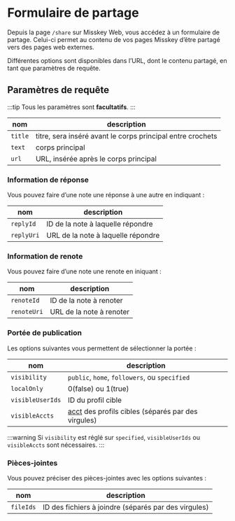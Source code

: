 # Formulaire de partage

Depuis la page `/share` sur Misskey Web, vous accédez à un formulaire de partage. Celui-ci permet au contenu de vos pages Misskey d’être partagé vers des pages web externes.

Différentes options sont disponibles dans l’URL, dont le contenu partagé, en tant que paramètres de requête.

## Paramètres de requête

:::tip
Tous les paramètres sont **facultatifs**.
:::

| nom     | description                                                |
| ------- | ---------------------------------------------------------- |
| `title` | titre, sera inséré avant le corps principal entre crochets |
| `text`  | corps principal                                            |
| `url`   | URL, insérée après le corps principal                      |

### Information de réponse

Vous pouvez faire d’une note une réponse à une autre en indiquant :

| nom        | description                        |
| ---------- | ---------------------------------- |
| `replyId`  | ID de la note à laquelle répondre  |
| `replyUri` | URL de la note à laquelle répondre |

### Information de renote

Vous pouvez faire d’une note une renote en iniquant :

| nom         | description              |
| ----------- | ------------------------ |
| `renoteId`  | ID de la note à renoter  |
| `renoteUri` | URL de la note à renoter |

### Portée de publication

Les options suivantes vous permettent de sélectionner la portée :

| nom              | description                                                               |
| ---------------- | ------------------------------------------------------------------------- |
| `visibility`     | `public`, `home`, `followers`, ou `specified`                             |
| `localOnly`      | 0(false) ou 1(true)                                                       |
| `visibleUserIds` | ID du profil cible                                                        |
| `visibleAccts`   | [acct](../glossary.md#acct) des profils cibles (séparés par des virgules) |

:::warning
Si `visibility` est réglé sur `specified`, `visibleUserIds` ou `visibleAccts` sont nécessaires.
:::

### Pièces-jointes

Vous pouvez préciser des pièces-jointes avec les options suivantes :

| nom       | description                                          |
| --------- | ---------------------------------------------------- |
| `fileIds` | ID des fichiers à joindre (séparés par des virgules) |
